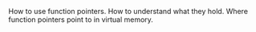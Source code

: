 How to use function pointers.
How to understand what they hold.
Where function pointers point to in virtual memory.
